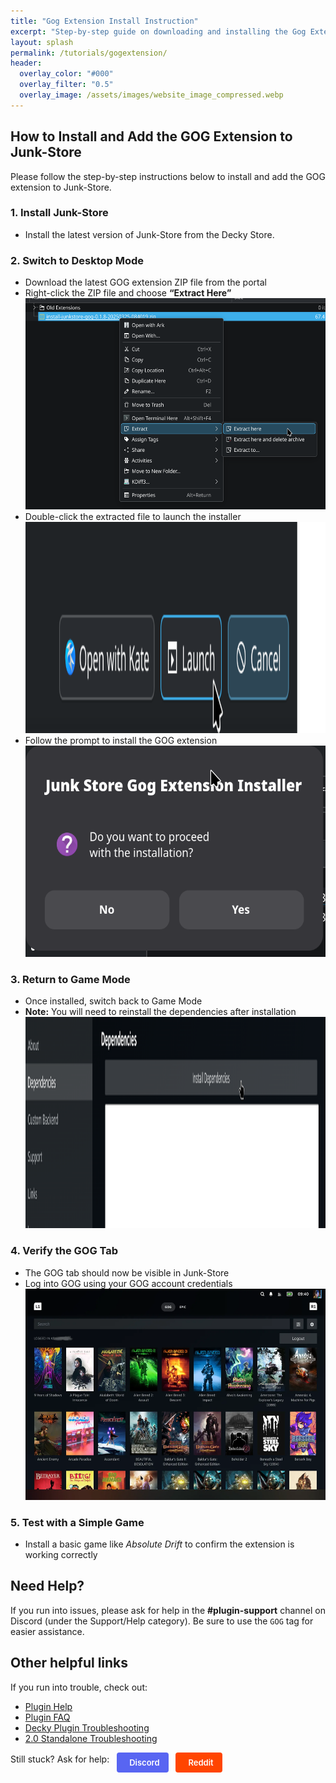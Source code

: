 ```yaml
---
title: "Gog Extension Install Instruction"
excerpt: "Step-by-step guide on downloading and installing the Gog Extension"
layout: splash
permalink: /tutorials/gogextension/
header:
  overlay_color: "#000"
  overlay_filter: "0.5"
  overlay_image: /assets/images/website_image_compressed.webp
---
```

<div class="spacer mt-4"></div>

<section class="tutorial-section">
  <h2>How to Install and Add the GOG Extension to Junk-Store</h2>

  <p>Please follow the step-by-step instructions below to install and add the GOG extension to Junk-Store.</p>

  <h3>1. Install Junk-Store</h3>
  <ul>
    <li>Install the latest version of Junk-Store from the Decky Store.</li>
  </ul>

  <h3>2. Switch to Desktop Mode</h3>
  <ul>
    <li>Download the latest GOG extension ZIP file from the portal</li>
    <li>Right-click the ZIP file and choose <strong>“Extract Here”</strong></li>
    <img src="/assets/images/gogext/extracthere.png" alt="Extract here" width="600" height="338" loading="lazy" />
    <li>Double-click the extracted file to launch the installer</li>
    <img src="/assets/images/gogext/launchinstaller.png" alt="Launch Installer" width="600" height="338" loading="lazy" />
    <li>Follow the prompt to install the GOG extension</li>
    <img src="/assets/images/gogext/installerprompt.png" alt="Click yes to run installer" width="600" height="338" loading="lazy" />
  </ul>

  <h3>3. Return to Game Mode</h3>
  <ul>
    <li>Once installed, switch back to Game Mode</li>
    <li><strong>Note:</strong> You will need to reinstall the dependencies after installation</li>
    <img src="/assets/images/gogext/installdeps.png" alt="Install dependencies in Junk Store" width="600" height="338" loading="lazy" />
  </ul>

  <h3>4. Verify the GOG Tab</h3>
  <ul>
    <li>The GOG tab should now be visible in Junk-Store</li>
    <li>Log into GOG using your GOG account credentials</li>
    <img src="/assets/images/gogext/jstabs.webp" alt="Gog tab visible in Junk Store" width="600" height="338" loading="lazy" />
  </ul>

  <h3>5. Test with a Simple Game</h3>
  <ul>
    <li>Install a basic game like <em>Absolute Drift</em> to confirm the extension is working correctly</li>
  </ul>

  <h2>Need Help?</h2>
  <p>If you run into issues, please ask for help in the <strong>#plugin-support</strong> channel on Discord (under the Support/Help category). Be sure to use the <code>GOG</code> tag for easier assistance.</p>
</section>


## Other helpful links

If you run into trouble, check out:
- [Plugin Help](/deckyhelp)
- [Plugin FAQ](/faq/decky/)
- [Decky Plugin Troubleshooting](/troubleshooting/decky/)
- [2.0 Standalone Troubleshooting](/troubleshooting/v2/)

Still stuck? Ask for help: 
<a href="https://discord.gg/6mRUhR6Teh" target="_blank" rel="noopener" class="community-btn discord-btn">
  <i class="fab fa-discord" style="margin-right: 6px;"></i> Discord
</a>
<a href="https://www.reddit.com/r/JunkStore/" target="_blank" rel="noopener" class="community-btn reddit-btn">
  <i class="fab fa-reddit" style="margin-right: 6px;"></i> Reddit
</a>

<style>
.community-btn {
  display: inline-flex;
  align-items: center;
  padding: 6px 12px;
  border-radius: 4px;
  text-decoration: none;
  font-weight: 600;
  font-size: 13px;
  transition: all 0.2s ease;
  border: 2px solid transparent;
  margin-left: 8px;
  color: white;
}

.discord-btn {
  background: #5865f2;
  color: white !important;
}

.reddit-btn {
  background: #ff4500;
  color: white !important;
}

.community-btn:hover {
  transform: translateY(-1px);
  box-shadow: 0 4px 12px rgba(0, 0, 0, 0.3);
  text-decoration: none;
  color: white;
  opacity: 0.9;
}
</style>